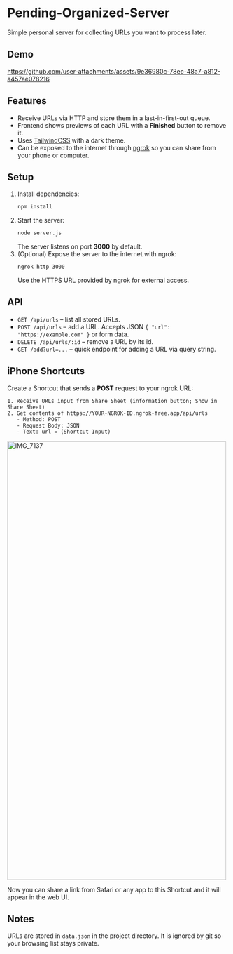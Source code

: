 # Pending-Organized-Server
Simple personal server for collecting URLs you want to process later.

## Demo
https://github.com/user-attachments/assets/9e36980c-78ec-48a7-a812-a457ae078216

## Features
- Receive URLs via HTTP and store them in a last-in-first-out queue.
- Frontend shows previews of each URL with a **Finished** button to remove it.
- Uses [TailwindCSS](https://tailwindcss.com/) with a dark theme.
- Can be exposed to the internet through [ngrok](https://ngrok.com/) so you can share from your phone or computer.

## Setup
1. Install dependencies:
   ```bash
   npm install
   ```
2. Start the server:
   ```bash
   node server.js
   ```
   The server listens on port **3000** by default.
3. (Optional) Expose the server to the internet with ngrok:
   ```bash
   ngrok http 3000
   ```
   Use the HTTPS URL provided by ngrok for external access.

## API
- `GET /api/urls` – list all stored URLs.
- `POST /api/urls` – add a URL. Accepts JSON `{ "url": "https://example.com" }` or form data.
- `DELETE /api/urls/:id` – remove a URL by its id.
- `GET /add?url=...` – quick endpoint for adding a URL via query string.

## iPhone Shortcuts
Create a Shortcut that sends a **POST** request to your ngrok URL:
```
1. Receive URLs input from Share Sheet (information button; Show in Share Sheet)
2. Get contents of https://YOUR-NGROK-ID.ngrok-free.app/api/urls
   - Method: POST
   - Request Body: JSON
   - Text: url = (Shortcut Input)
```
<img width="500" height="1000" alt="IMG_7137" src="https://github.com/user-attachments/assets/0d47d301-d931-4462-b5bb-a4d644ddcff9" />

Now you can share a link from Safari or any app to this Shortcut and it will appear in the web UI.

## Notes
URLs are stored in `data.json` in the project directory. It is ignored by git so your browsing list stays private.
